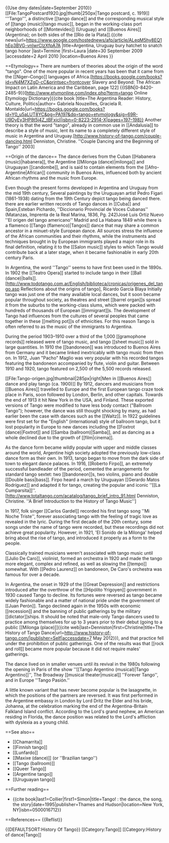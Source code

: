 {{Use dmy dates|date=September 2010}}
[[File:TangoPostcard1920.jpg|thumb|250px|Tango postcard, c. 1919]]
'''Tango''', a distinctive [[tango dance]] and the corresponding musical style of [[tango (music)|tango music]], began in the working-class port neighborhoods of [[Montevideo]] (Uruguay) and [[Buenos Aires]] (Argentina); on both sides of the [[Rio de la Plata]].<ref name=UNESCO>{{cite news|url=https://www.google.com/hostednews/afp/article/ALeqM5hy8EQ1hEp3BVG-vnlwrClzXfpA7A |title=Argentina, Uruguay bury hatchet to snatch tango honor |last=Termine |first=Laura |date=30 September 2009 |accessdate=2 April 2010 |location=Buenos Aires }}</ref>

==Etymology==
There are numbers of theories about the origin of the word "tango". One of the more popular in recent years has been that it came from the [[Niger–Congo]] languages of Africa.<ref>[https://books.google.com/books?id=vN4M7XZgD-cC&printsec=frontcover Slavery and Beyond: The African Impact on Latin America and the Caribbean, page 122] {{ISBN|0-8420-2485-9}}</ref><ref>[http://www.etymonline.com/index.php?term=tango Online Etymology Dictionary]</ref><ref>{{cite book |title=The Argentina Reader: History, Culture, Politics|author= Gabriela Nouzeilles, Graciela R. Montaldo|url=https://books.google.com/books?id=Y0_u5aLUT8YC&pg=PA197&dq=tango+etymology&sig=69R-U9DyEy3HP8t5j4Z_tBFxjcI|isbn=0-8223-2914-X|pages=197–198}}</ref> Another theory is that the word "tango", already in common use in [[Andalusia]] to describe a style of music, lent its name to a completely different style of music in Argentina and Uruguay.<ref name=DennistonCouple>[http://www.history-of-tango.com/couple-dancing.html Denniston, Christine. ''Couple Dancing and the Beginning of Tango'' 2003]</ref>

==Origin of the dance==
The dance derives from the Cuban [[Habanera (music)|habanera]], the Argentine [[Milonga (dance)|milonga]] and Uruguayan [[candombe]], and is said to contain elements from the [[Afro-Argentine|African]] community in Buenos Aires, influenced both by ancient African rhythms and the music from Europe.

Even though the present forms developed in Argentina and Uruguay from the mid 19th century, <ref>Several paintings by the Uruguayan artist Pedro Figari (1861-1938) dating from the 19th Century depict tango being danced there.</ref>  there are earlier written records of Tango dances in [[Cuba]] and Spain,<ref name=Pichardo>Esteban Pichardo, ''Diccionario Provincial de Voces Cubanas'' (Matanzas, Imprenta de la Real Marina, 1836, Pg. 242)</ref><ref name=OrtizOrigen>José Luis Ortiz Nuevo ''El origen del tango americano''  Madrid and La Habana 1849</ref> while there is a flamenco [[Tango (flamenco)|Tangos]] dance that may share a common ancestor in a minuet-style European dance.<ref name="DennistonCouple"/> All sources stress the influence of the African communities and their rhythms, while the instruments and techniques brought in by European immigrants played a major role in its final definition, relating it to the [[Salon music]] styles to which Tango would contribute back at a later stage, when it became fashionable in early 20th century Paris.

In Argentina, the word ''Tango'' seems to have first been used in the 1890s. In 1902 the [[Teatro Opera]] started to include tango in their [[Ball (dance)|balls]].<ref name=RGB>[http://www.todotango.com.ar/English/biblioteca/cronicas/origenes_del_tango.asp Reflections about the origins of tango], Ricardo García Blaya</ref> Initially tango was just one of the many available local dances, but it soon became popular throughout society, as theatres and street [[barrel organ]]s spread it from the suburbs to the working-class slums, which were packed with hundreds of thousands of European [[immigrant]]s.  The development of Tango had influences from the cultures of several peoples that came together in these [[melting pot]]s of ethnicities. For this reason Tango is often referred to as the music of the immigrants to Argentina.<ref name=DennistonCouple />

During the period 1903–1910 over a third of the 1,000 [[gramophone records]] released were of tango music, and tango [[sheet music]] sold in large quantities.<ref name=RGB/> In 1910 the [[bandoneon]] was introduced to Buenos Aires from Germany and it became linked inextricably with tango music from then on. In 1912, Juan "Pacho" Maglio was very popular with his recorded tangos featuring the bandoneon accompanied by flute, violin and guitar. Between 1910 and 1920, tango featured on 2,500 of the 5,500 records released.
<ref name=RGB/>

[[File:Tango-origen.jpg|thumbnail|285px|right|Men in [[Buenos Aires]] dance and play tango (ca. 1900)]]
By 1912, dancers and musicians from [[Buenos Aires]] travelled to Europe and the first European tango craze took place in Paris, soon followed by London, Berlin, and other capitals. Towards the end of 1913 it hit New York in the USA, and Finland. These exported versions of Tango were modified to have less body contact ("Ballroom Tango"); however, the dance was still thought shocking by many, as had earlier been the case with dances such as the [[Waltz]]. In 1922 guidelines were first set for the "English" (international) style of ballroom tango, but it lost popularity in Europe to new dances including the [[Foxtrot (dance)|Foxtrot]] and [[Samba (ballroom)|Samba]], and as dancing as a whole declined due to the growth of [[film|cinema]].

As the dance form became wildly popular with upper and middle classes around the world, Argentine high society adopted the previously low-class dance form as their own. In 1913, tango began to move from the dark side of town to elegant dance palaces. In 1916, [[Roberto Firpo]], an extremely successful bandleader of the period, cemented the arrangements for standard tango sextet: two [[bandoneon]]s, two violins, piano and double [[Double bass|bass]]. Firpo heard a march by Uruguayan [[Gerardo Matos Rodríguez]] and adapted it for tango, creating the popular and iconic ''[[La Cumparsita]]''.<ref name=DennistonIntro>[http://www.totaltango.com/acatalog/tango_brief_intro_91.html Denniston, Christine. ''A Brief Introduction to the History of Tango Music'']</ref>

In 1917, folk singer [[Carlos Gardel]] recorded his first tango song ''Mi Noche Triste'', forever associating tango with the feeling of tragic love as revealed in the lyric. During the first decade of the 20th century, some songs under the name of tango were recorded, but these recordings did not achieve great popularity. However, in 1921, 'El Sonido de la Milonga' helped bring about the rise of tango, and introduced it properly as a form to the people.

Classically trained musicians weren't associated with tango music until [[Julio De Caro]], violinist, formed an orchestra in 1920 and made the tango more elegant, complex and refined, as well as slowing the [[tempo]] somewhat. With [[Pedro Laurenz]] on bandoneon, De Caro's orchestra was famous for over a decade.<ref name=DennistonIntro/>

In Argentina, the onset in 1929 of the [[Great Depression]] and restrictions introduced after the overthrow of the [[Hipólito Yrigoyen]] government in 1930 caused Tango to decline. Its fortunes were reversed as tango became widely fashionable and a matter of national pride under the government of [[Juan Perón]]. Tango declined again in the 1950s with economic [[recession]] and the banning of public gatherings by the military [[dictator]]ships. It should be noted that male-only Tango dancers used to practice among themselves for up to 3 years prior to their debut (going to a public [[Milonga (place)]]<ref name="Tango History">{{cite web|last=Denniston|first=Christine|title=The History of Tango Dance|url=http://www.history-of-tango.com/|publisher=Self|accessdate=7 May 2012}}</ref>), and that practice fell under the prohibition of public gatherings. One of the results was that [[rock and roll]] became more popular because it did not require males' gatherings.

The dance lived on in smaller venues until its revival in the 1980s following the opening in Paris of the show ''[[Tango Argentino (musical)|Tango Argentino]]'', The Broadway [[musical theater|musical]] ''Forever Tango'', and in Europe ''Tango Pasión.''

A little known variant that has never become popular is the lasagnette, in which the positions of the partners are reversed.  It was first performed in the Argentine embassy in London by Lord Dritz the Elder and his bride, Johanna, at the celebration marking the end of the Argentina-Britain Falkland Island conflict. According to the Lord's grand nephew, an American residing in Florida, the dance position was related to the Lord's affliction with dyslexia as a young child.

==See also==

* [[Chamarrita]]
* [[Finnish tango]]
* [[Lunfardo]]
* [[Maxixe (dance)]] (or ''Brazilian tango'')
* [[Tango (ballroom)]]
* [[Queer Tango]]
* [[Argentine tango]]
* [[Uruguayan tango]]

==Further reading==
* {{cite book|last1=Collier|first1=Simon|title=Tango! : the dance, the song, the story|date=1995|publisher=Thames and Hudson|location=New York, NY|isbn=0500016712}}

==References==
{{Reflist}}

{{DEFAULTSORT:History Of Tango}}
[[Category:Tango]]
[[Category:History of dance|Tango]]
